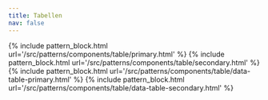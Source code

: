 ```yaml
---
title: Tabellen
nav: false
---
```


{% include pattern_block.html url='/src/patterns/components/table/primary.html' %}
{% include pattern_block.html url='/src/patterns/components/table/secondary.html' %}
{% include pattern_block.html url='/src/patterns/components/table/data-table-primary.html' %}
{% include pattern_block.html url='/src/patterns/components/table/data-table-secondary.html' %}
